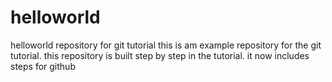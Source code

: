# helloworld
helloworld repository for git tutorial
this is am example repository for the git tutorial.
this repository is built step by step in the tutorial.
it now includes steps for github

